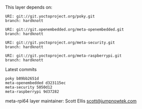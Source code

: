 This layer depends on:

    URI: git://git.yoctoproject.org/poky.git
    branch: hardknott

    URI: git://git.openembedded.org/meta-openembedded.git
    branch: hardknott

    URI: git://git.yoctoproject.org/meta-security.git
    branch: hardknott

    URI: git://git.yoctoproject.org/meta-raspberrypi.git
    branch: hardknott

Latest commits

    poky b89bb2651d
    meta-openembedded d323115ec
    meta-security 5050d12
    meta-raspberrypi 9d37282

meta-rpi64 layer maintainer: Scott Ellis <scott@jumpnowtek.com>
